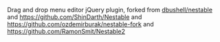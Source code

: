 Drag and drop menu editor jQuery plugin, forked from [dbushell/nestable](https://github.com/dbushell/Nestable)
and https://github.com/ShinDarth/Nestable
and https://github.com/ozdemirburak/nestable-fork 
and https://github.com/RamonSmit/Nestable2
